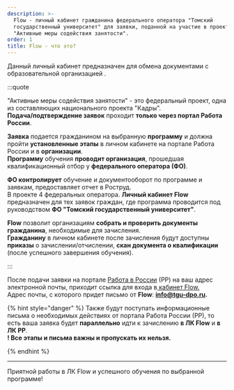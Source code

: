 ```yaml
---
description: >-
  Flow - личный кабинет гражданина федерального оператора "Томский
  государственный университет" для заявки, поданной на участие в проекте
  "Активные меры содействия занятости".
order: 1
title: Flow - что это?
---
```


Данный личный кабинет предназначен для обмена документами с образовательной организацией .

:::quote 

"Активные меры содействия занятости" - это федеральный проект, одна из составляющих национального проекта "Кадры".\
**Подача/подтверждение заявок** проходит **только через портал Работа России**. 

**Заявка** подается гражданином на выбранную **программу** и должна пройти **установленные этапы** в личном кабинете на портале Работа России и в **организации**.\
**Программу** обучения **проводит организация**, прошедшая квалификационный отбор у **федерального оператора (ФО)**.

**ФО контролирует** обучение и документооборот по программе и заявкам, предоставляет отчет в Роструд.  \
В проекте 4 федеральных оператора.  **Личный кабинет Flow** предназначен для тех заявок граждан, где программа проводится под руководством **ФО "Томский государственный университет"**.

**Flow** позволит организациям **собрать и проверить документы гражданина**, необходимые для зачисления. \
**Гражданину** в личном кабинете после зачисления будут доступны **приказы** о зачислении/отчислении,  **скан документа о квалификации** (после успешного завершения обучения).

:::

После подачи заявки на портале [Работа в России](https://trudvsem.ru) (РР) на ваш адрес электронной почты,  приходит ссылка для входа в[ кабинет Flow.](https://2024.lk.tgu-dpo.ru/Cabinet/Login)   \
Адрес почты, с которого придет письмо от **Flow**: **info@tgu-dpo.ru.**

\{% hint style="danger" %} Также будут поступать информационные письма о необходимых действиях от портала Работа России (РР), то есть ваша заявка будет **параллельно** идти к зачислению **в ЛК Flow** и **в ЛК РР**.\
**! Все этапы и письма важны и пропускать их нельзя.**

\{% endhint %}

---

Приятной работы в ЛК Flow и успешного обучения по выбранной программе!